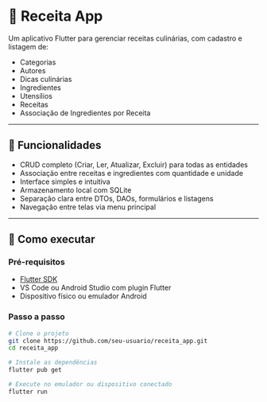 # 🍲 Receita App

Um aplicativo Flutter para gerenciar receitas culinárias, com cadastro e listagem de:

- Categorias
- Autores
- Dicas culinárias
- Ingredientes
- Utensílios
- Receitas
- Associação de Ingredientes por Receita

---

## 📱 Funcionalidades

- CRUD completo (Criar, Ler, Atualizar, Excluir) para todas as entidades
- Associação entre receitas e ingredientes com quantidade e unidade
- Interface simples e intuitiva
- Armazenamento local com SQLite
- Separação clara entre DTOs, DAOs, formulários e listagens
- Navegação entre telas via menu principal

---

## 🚀 Como executar

### Pré-requisitos

- [Flutter SDK](https://docs.flutter.dev/get-started/install)
- VS Code ou Android Studio com plugin Flutter
- Dispositivo físico ou emulador Android

### Passo a passo

```bash
# Clone o projeto
git clone https://github.com/seu-usuario/receita_app.git
cd receita_app

# Instale as dependências
flutter pub get

# Execute no emulador ou dispositivo conectado
flutter run

